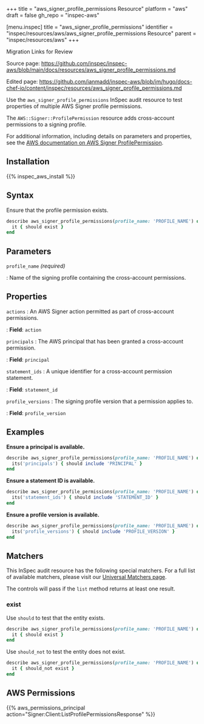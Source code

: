+++
title = "aws_signer_profile_permissions Resource"
platform = "aws"
draft = false
gh_repo = "inspec-aws"

[menu.inspec]
title = "aws_signer_profile_permissions"
identifier = "inspec/resources/aws/aws_signer_profile_permissions Resource"
parent = "inspec/resources/aws"
+++

<div class="admonition-note">
<p class="admonition-note-title">Migration Links for Review</p>
<div class="admonition-note-text">
<p>Source page: <a href="https://github.com/inspec/inspec-aws/blob/main/docs/resources/aws_signer_profile_permissions.md">https://github.com/inspec/inspec-aws/blob/main/docs/resources/aws_signer_profile_permissions.md</a></p>
<p>Edited page: <a href="https://github.com/ianmadd/inspec-aws/blob/im/hugo/docs-chef-io/content/inspec/resources/aws_signer_profile_permissions.md">https://github.com/ianmadd/inspec-aws/blob/im/hugo/docs-chef-io/content/inspec/resources/aws_signer_profile_permissions.md</a></p>
</div>
</div>


Use the `aws_signer_profile_permissions` InSpec audit resource to test properties of multiple AWS Signer profile permissions.

The `AWS::Signer::ProfilePermission` resource adds cross-account permissions to a signing profile.

For additional information, including details on parameters and properties, see the [AWS documentation on AWS Signer ProfilePermission](https://docs.aws.amazon.com/AWSCloudFormation/latest/UserGuide/aws-resource-signer-profilepermission.html).

## Installation

{{% inspec_aws_install %}}

## Syntax

Ensure that the profile permission exists.

```ruby
describe aws_signer_profile_permissions(profile_name: 'PROFILE_NAME') do
  it { should exist }
end
```

## Parameters

`profile_name` _(required)_

: Name of the signing profile containing the cross-account permissions.

## Properties

`actions`
: An AWS Signer action permitted as part of cross-account permissions.

: **Field**: `action`

`principals`
: The AWS principal that has been granted a cross-account permission.

: **Field**: `principal`

`statement_ids`
: A unique identifier for a cross-account permission statement.

: **Field**: `statement_id`

`profile_versions`
: The signing profile version that a permission applies to.

: **Field**: `profile_version`

## Examples

**Ensure a principal is available.**

```ruby
describe aws_signer_profile_permissions(profile_name: 'PROFILE_NAME') do
  its('principals') { should include 'PRINCIPAL' }
end
```

**Ensure a statement ID is available.**

```ruby
describe aws_signer_profile_permissions(profile_name: 'PROFILE_NAME') do
  its('statement_ids') { should include 'STATEMENT_ID' }
end
```

**Ensure a profile version is available.**

```ruby
describe aws_signer_profile_permissions(profile_name: 'PROFILE_NAME') do
  its('profile_versions') { should include 'PROFILE_VERSION' }
end
```

## Matchers

This InSpec audit resource has the following special matchers. For a full list of available matchers, please visit our [Universal Matchers page](https://www.inspec.io/docs/reference/matchers/).

The controls will pass if the `list` method returns at least one result.

### exist

Use `should` to test that the entity exists.

```ruby
describe aws_signer_profile_permissions(profile_name: 'PROFILE_NAME') do
  it { should exist }
end
```

Use `should_not` to test the entity does not exist.

```ruby
describe aws_signer_profile_permissions(profile_name: 'PROFILE_NAME') do
  it { should_not exist }
end
```

## AWS Permissions

{{% aws_permissions_principal action="Signer:Client:ListProfilePermissionsResponse" %}}
